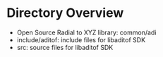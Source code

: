 # Directory Overview

* Open Source Radial to XYZ library: common/adi
* include/aditof: include files for libaditof SDK
* src: source files for libaditof SDK
